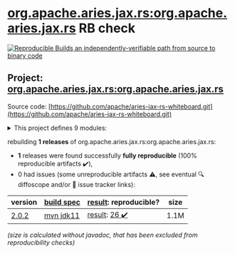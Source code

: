 [org.apache.aries.jax.rs:org.apache.aries.jax.rs](https://search.maven.org/artifact/org.apache.aries.jax.rs/org.apache.aries.jax.rs/) RB check
=======

[![Reproducible Builds](https://reproducible-builds.org/images/logos/rb.svg) an independently-verifiable path from source to binary code](https://reproducible-builds.org/)

## Project: [org.apache.aries.jax.rs:org.apache.aries.jax.rs](https://search.maven.org/artifact/org.apache.aries.jax.rs/org.apache.aries.jax.rs/)

Source code: [https://github.com/apache/aries-jax-rs-whiteboard.git](https://github.com/apache/aries-jax-rs-whiteboard.git)

<details><summary>This project defines 9 modules:</summary>

* [org.apache.aries.jax.rs:org.apache.aries.jax.rs](https://search.maven.org/artifact/org.apache.aries.jax.rs/org.apache.aries.jax.rs/)
* [org.apache.aries.jax.rs:org.apache.aries.jax.rs.features](https://search.maven.org/artifact/org.apache.aries.jax.rs/org.apache.aries.jax.rs.features/)
* [org.apache.aries.jax.rs:org.apache.aries.jax.rs.jackson](https://search.maven.org/artifact/org.apache.aries.jax.rs/org.apache.aries.jax.rs.jackson/)
* [org.apache.aries.jax.rs:org.apache.aries.jax.rs.jaxb.json.cxf-jettison](https://search.maven.org/artifact/org.apache.aries.jax.rs/org.apache.aries.jax.rs.jaxb.json.cxf-jettison/)
* [org.apache.aries.jax.rs:org.apache.aries.jax.rs.openapi.resource](https://search.maven.org/artifact/org.apache.aries.jax.rs/org.apache.aries.jax.rs.openapi.resource/)
* [org.apache.aries.jax.rs:org.apache.aries.jax.rs.rest.management](https://search.maven.org/artifact/org.apache.aries.jax.rs/org.apache.aries.jax.rs.rest.management/)
* [org.apache.aries.jax.rs:org.apache.aries.jax.rs.shiro.authc](https://search.maven.org/artifact/org.apache.aries.jax.rs/org.apache.aries.jax.rs.shiro.authc/)
* [org.apache.aries.jax.rs:org.apache.aries.jax.rs.shiro.authz](https://search.maven.org/artifact/org.apache.aries.jax.rs/org.apache.aries.jax.rs.shiro.authz/)
* [org.apache.aries.jax.rs:org.apache.aries.jax.rs.whiteboard](https://search.maven.org/artifact/org.apache.aries.jax.rs/org.apache.aries.jax.rs.whiteboard/)
</details>

rebuilding **1 releases** of org.apache.aries.jax.rs:org.apache.aries.jax.rs:
- **1** releases were found successfully **fully reproducible** (100% reproducible artifacts :heavy_check_mark:),
- 0 had issues (some unreproducible artifacts :warning:, see eventual :mag: diffoscope and/or :memo: issue tracker links):

| version | [build spec](/BUILDSPEC.md) | [result](https://reproducible-builds.org/docs/jvm/): reproducible? | size |
| -- | --------- | ------ | -- |
| [2.0.2](https://search.maven.org/artifact/org.apache.aries.jax.rs/org.apache.aries.jax.rs/2.0.2/pom) | [mvn jdk11](org.apache.aries.jax.rs-2.0.2.buildspec) | [result](org.apache.aries.jax.rs-2.0.2.buildinfo): [26 :heavy_check_mark: ](org.apache.aries.jax.rs-2.0.2.buildcompare) | 1.1M |

<i>(size is calculated without javadoc, that has been excluded from reproducibility checks)</i>
